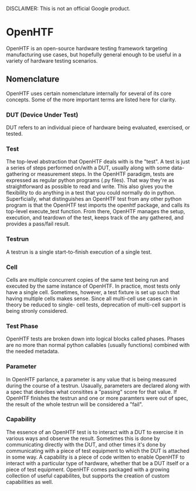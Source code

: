 DISCLAIMER: This is not an official Google product.


# OpenHTF
OpenHTF is an open-source hardware testing framework targeting manufacturing
use cases, but hopefully general enough to be useful in a variety of hardware
testing scenarios.


## Nomenclature
OpenHTF uses certain nomenclature internally for several of its core concepts.
Some of the more important terms are listed here for clarity.


### DUT (Device Under Test)
DUT refers to an individual piece of hardware being evaluated, exercised, or
tested.


### Test
The top-level abstraction that OpenHTF deals with is the "test". A test is just
a series of steps performed on/with a DUT, usually along with some
data-gathering or measurement steps. In the OpenHTF paradigm, tests are
expressed as regular python programs (.py files). That way they're as
straightforward as possible to read and write. This also gives you the
flexibility to do anything in a test that you could normally do in python.
Superficially, what distinguishes an OpenHTF test from any other python program
is that the OpenHTF test imports the openhtf package, and calls its top-level
execute_test function. From there, OpenHTF manages the setup, execution, and
teardown of the test, keeps track of the any gathered, and provides a pass/fail
result.


### Testrun
A testrun is a single start-to-finish execution of a single test.


### Cell
Cells are multiple concurrent copies of the same test being run and executed by
the same instance of OpenHTF. In practice, most tests only have a single cell.
Sometimes, however, a test fixture is set up such that having multiple cells
makes sense. Since all multi-cell use cases can in theory be reduced to single-
cell tests, deprecation of multi-cell support is being stronly considered.


### Test Phase
OpenHTF tests are broken down into logical blocks called phases. Phases are no
more than normal python callables (usually functions) combined with the needed
metadata.


### Parameter
In OpenHTF parlance, a parameter is any value that is being measured during the
course of a testrun. Usaually, parameters are declared along with a spec that
desribes what consitites a "passing" score for that value. If OpenHTF finishes
the testrun and one or more paramters were out of spec, the result of the whole
testrun will be considered a "fail".


### Capability
The essence of an OpenHTF test is to interact with a DUT to exercise it in
various ways and observe the result. Sometimes this is done by communicating
directly with the DUT, and other times it's done by communicating with a piece
of test equipment to which the DUT is attached in some way. A capability is a
piece of code written to enable OpenHTF to interact with a particular type of
hardware, whether that be a DUT itself or a piece of test equipment. OpenHTF
comes packaged with a growing collection of useful capabilites, but supports the
creation of custom capabilities as well.

